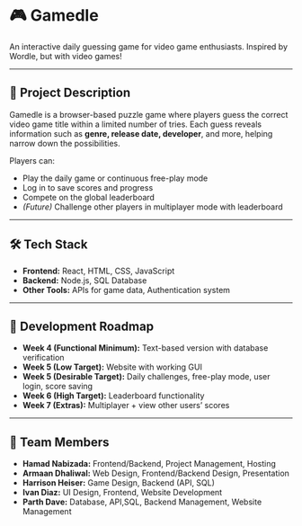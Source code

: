 # 🎮 Gamedle  
An interactive daily guessing game for video game enthusiasts. Inspired by Wordle, but with video games!  

---

## 📖 Project Description  
Gamedle is a browser-based puzzle game where players guess the correct video game title within a limited number of tries. Each guess reveals information such as **genre, release date, developer**, and more, helping narrow down the possibilities.  

Players can:  
- Play the daily game or continuous free-play mode  
- Log in to save scores and progress  
- Compete on the global leaderboard  
- *(Future)* Challenge other players in multiplayer mode with leaderboard 

---

## 🛠️ Tech Stack  
- **Frontend:** React, HTML, CSS, JavaScript  
- **Backend:** Node.js, SQL Database  
- **Other Tools:** APIs for game data, Authentication system  

---

## 📅 Development Roadmap  
- **Week 4 (Functional Minimum):** Text-based version with database verification  
- **Week 5 (Low Target):** Website with working GUI  
- **Week 5 (Desirable Target):** Daily challenges, free-play mode, user login, score saving  
- **Week 6 (High Target):** Leaderboard functionality  
- **Week 7 (Extras):** Multiplayer + view other users’ scores  

---

## 👥 Team Members  
- **Hamad Nabizada:** Frontend/Backend, Project Management, Hosting  
- **Armaan Dhaliwal:** Web Design, Frontend/Backend Design, Presentation  
- **Harrison Heiser:** Game Design, Backend (API, SQL)  
- **Ivan Diaz:** UI Design, Frontend, Website Development  
- **Parth Dave:** Database, API,SQL, Backend Management, Website Management  

